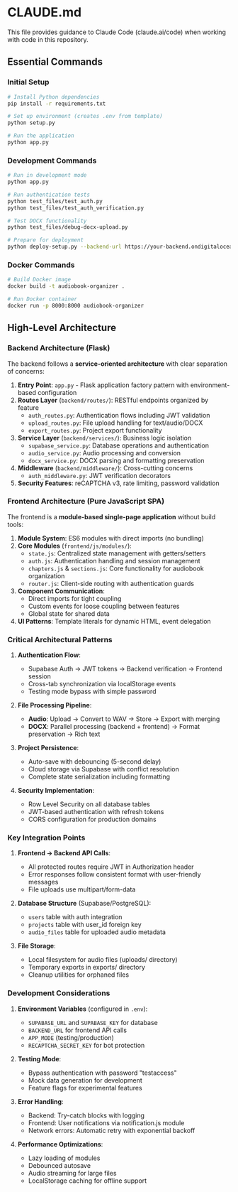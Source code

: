 # CLAUDE.md

This file provides guidance to Claude Code (claude.ai/code) when working with code in this repository.

## Essential Commands

### Initial Setup
```bash
# Install Python dependencies
pip install -r requirements.txt

# Set up environment (creates .env from template)
python setup.py

# Run the application
python app.py
```

### Development Commands
```bash
# Run in development mode
python app.py

# Run authentication tests
python test_files/test_auth.py
python test_files/test_auth_verification.py

# Test DOCX functionality
python test_files/debug-docx-upload.py

# Prepare for deployment
python deploy-setup.py --backend-url https://your-backend.ondigitalocean.app
```

### Docker Commands
```bash
# Build Docker image
docker build -t audiobook-organizer .

# Run Docker container
docker run -p 8000:8000 audiobook-organizer
```

## High-Level Architecture

### Backend Architecture (Flask)

The backend follows a **service-oriented architecture** with clear separation of concerns:

1. **Entry Point**: `app.py` - Flask application factory pattern with environment-based configuration
2. **Routes Layer** (`backend/routes/`): RESTful endpoints organized by feature
   - `auth_routes.py`: Authentication flows including JWT validation
   - `upload_routes.py`: File upload handling for text/audio/DOCX
   - `export_routes.py`: Project export functionality
3. **Service Layer** (`backend/services/`): Business logic isolation
   - `supabase_service.py`: Database operations and authentication
   - `audio_service.py`: Audio processing and conversion
   - `docx_service.py`: DOCX parsing and formatting preservation
4. **Middleware** (`backend/middleware/`): Cross-cutting concerns
   - `auth_middleware.py`: JWT verification decorators
5. **Security Features**: reCAPTCHA v3, rate limiting, password validation

### Frontend Architecture (Pure JavaScript SPA)

The frontend is a **module-based single-page application** without build tools:

1. **Module System**: ES6 modules with direct imports (no bundling)
2. **Core Modules** (`frontend/js/modules/`):
   - `state.js`: Centralized state management with getters/setters
   - `auth.js`: Authentication handling and session management
   - `chapters.js` & `sections.js`: Core functionality for audiobook organization
   - `router.js`: Client-side routing with authentication guards
3. **Component Communication**: 
   - Direct imports for tight coupling
   - Custom events for loose coupling between features
   - Global state for shared data
4. **UI Patterns**: Template literals for dynamic HTML, event delegation

### Critical Architectural Patterns

1. **Authentication Flow**:
   - Supabase Auth → JWT tokens → Backend verification → Frontend session
   - Cross-tab synchronization via localStorage events
   - Testing mode bypass with simple password

2. **File Processing Pipeline**:
   - **Audio**: Upload → Convert to WAV → Store → Export with merging
   - **DOCX**: Parallel processing (backend + frontend) → Format preservation → Rich text

3. **Project Persistence**:
   - Auto-save with debouncing (5-second delay)
   - Cloud storage via Supabase with conflict resolution
   - Complete state serialization including formatting

4. **Security Implementation**:
   - Row Level Security on all database tables
   - JWT-based authentication with refresh tokens
   - CORS configuration for production domains

### Key Integration Points

1. **Frontend → Backend API Calls**:
   - All protected routes require JWT in Authorization header
   - Error responses follow consistent format with user-friendly messages
   - File uploads use multipart/form-data

2. **Database Structure** (Supabase/PostgreSQL):
   - `users` table with auth integration
   - `projects` table with user_id foreign key
   - `audio_files` table for uploaded audio metadata

3. **File Storage**:
   - Local filesystem for audio files (uploads/ directory)
   - Temporary exports in exports/ directory
   - Cleanup utilities for orphaned files

### Development Considerations

1. **Environment Variables** (configured in `.env`):
   - `SUPABASE_URL` and `SUPABASE_KEY` for database
   - `BACKEND_URL` for frontend API calls
   - `APP_MODE` (testing/production)
   - `RECAPTCHA_SECRET_KEY` for bot protection

2. **Testing Mode**:
   - Bypass authentication with password "testaccess"
   - Mock data generation for development
   - Feature flags for experimental features

3. **Error Handling**:
   - Backend: Try-catch blocks with logging
   - Frontend: User notifications via notification.js module
   - Network errors: Automatic retry with exponential backoff

4. **Performance Optimizations**:
   - Lazy loading of modules
   - Debounced autosave
   - Audio streaming for large files
   - LocalStorage caching for offline support